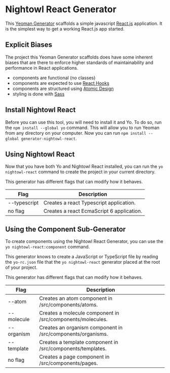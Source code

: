 # Nightowl React Generator

This [Yeoman Generator](https://yeoman.io) scaffolds a simple javascript [React.js](https://reactjs.org/)
application. It is the simplest way to get a working React.js app started.

## Explicit Biases

The project this Yeoman Generator scaffolds does have some inherent biases that are there to enforce higher standards of maintainability and performance in React applications.

- components are functional (no classes)
- components are expected to use [React Hooks](https://reactjs.org/docs/hooks-intro.html)
- components are structured using [Atomic Design](https://atomicdesign.bradfrost.com/)
- styling is done with [Sass](https://sass-lang.com/)

## Install Nightowl React

Before you can use this tool, you will need to install it and Yo. To do
so, run the `npm install --global yo` command. This will allow
you to run Yeoman from any directory on your computer. Now you can run
`npm install --global generator-nightowl-react`.

## Using Nightowl React

Now that you have both Yo and Nightowl React installed, you can run the
`yo nightowl-react` command to create the project in your current directory.

This generator has different flags that can modify how it behaves.

 Flag        | Description
-------------|------------------------------------------------
--typescript | Creates a react Typescript application.
no flag      | Creates a react EcmaScript 6 application.

## Using the Component Sub-Generator

To create components using the Nightowl React Generator, you can use the
`yo nightowl-react:component` command.

This generator knows to create a JavaScript or TypeScript file by reading the `yo-rc.json` file that the `yo nightowl-react` generator placed at the root of your project.

This generator has different flags that can modify how it behaves.

 Flag        | Description
-------------|------------------------------------------------------------
--atom       | Creates an atom component in /src/components/atoms.
--molecule   | Creates a molecule component in /src/components/molecules.
--organism   | Creates an organism component in /src/components/organisms.
--template   | Creates a template component in /src/components/templates.
no flag      | Creates a page component in /src/components/pages.
